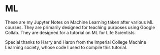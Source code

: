 # ML

These are my Jupyter Notes on Machine Learning taken after various ML courses. They are primarily designed for teaching purposes using Google Collab. 
They are designed for a tutorial on ML for Life Scientists. 

Special thanks to Harry and Haron from the Imperial College Machine Learning society, whose code I used to compile this tutorial. 
